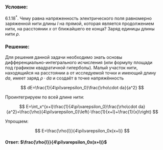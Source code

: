 ###  Условие:

$6.1.18^*.$ Чему равна напряженность электрического поля равномерно заряженной нити длины $l$ на прямой, которая является продолжением нити, на расстоянии $x$ от ближайшего ее конца? Заряд единицы длины нити $\rho$.

###  Решение:

Для решения данной задачи необходимо знать основы дифференциально-интегрального исчисления (или формулу площади под графиком квадратичной гиперболы). Малый участок нити, находящийся на расстоянии a от исследуемой точки и имеющий длину $da$, имеет заряд $\rho\cdot da$ и создаёт в точке напряжённость

$$
dE=\frac{1}{4\pi\varepsilon_0}\frac{\rho\cdot da}{a^2}
$$

Проинтегрируем по всей длине нити:

$$
E=\int_x^{x+l}\frac{1}{4\pi\varepsilon_0}\frac{\rho\cdot da}{a^2}=\frac{\rho}{4\pi\varepsilon_0}\left(-\frac{1}{x+l}+\frac{1}{x}\right)
$$

Упрощаем:

$$
E=\frac{\rho{l}}{4\pi\varepsilon_0x(x+l)}
$$

####  Ответ: $\frac{\rho{l}}{4\pi\varepsilon_0x(x+l)}$